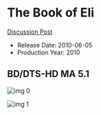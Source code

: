 # The Book of Eli

[Discussion Post](https://www.avsforum.com/threads/bass-eq-for-filtered-movies.2995212/post-57550358)

* Release Date: 2010-06-05
* Production Year: 2010

## BD/DTS-HD MA 5.1

![img 0](https://i.imgur.com/tY8hcjS.jpg)

![img 1](https://i.imgur.com/18YQROy.png)

